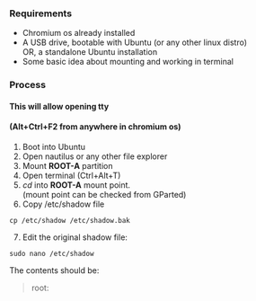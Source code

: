 ### Requirements
- Chromium os already installed
- A USB drive, bootable with Ubuntu (or any other linux distro)  
  OR, a standalone Ubuntu installation
- Some basic idea about mounting and working in terminal

### Process
#### This will allow opening tty
#### (Alt+Ctrl+F2 from anywhere in chromium os)
1. Boot into Ubuntu
2. Open nautilus or any other file explorer
3. Mount <b>ROOT-A</b> partition
4. Open terminal (Ctrl+Alt+T)
5. <i>cd</i> into <b>ROOT-A</b> mount point.  
  (mount point can be checked from GParted)
6. Copy /etc/shadow file
```
cp /etc/shadow /etc/shadow.bak
```
7. Edit the original shadow file:
```
sudo nano /etc/shadow
```
  The contents should be:
  > root:
